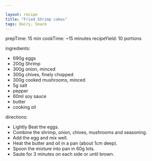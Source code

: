 ```yaml
---

layout: recipe
title: "Fried Shrimp cakes"
tags: Dairy, Snack
---
```


prepTime: 15 min
cookTime: ~15 minutes
recipeYield: 10 portions

ingredients:
- 690g eggs
- 200g Shrimp
- 300g onion, minced
- 300g chives, finely chopped
- 300g cooked mushrooms, minced
- 5g salt
- pepper
- 60ml soy sauce
- butter
- cooking oil

directions:
- Lightly Beat the eggs.
- Combine the shrimp, onion, chives, mushrooms and seasoning.
- Add the egg and mix well.
- Heat the butter and oil in a pan (about 1cm deep).
- Spoon the mixture into pan in 60g lots.
- Saute for 3 minutes on each  side or until brown.
